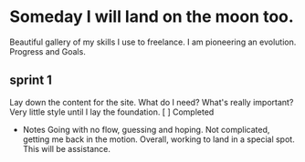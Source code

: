# Someday I will land on the moon too.

Beautiful gallery of my skills I use to freelance. I am pioneering an evolution. Progress and Goals.

## sprint 1

Lay down the content for the site. What do I need? What's really important? Very little style until I lay the foundation.
[ ] Completed

- Notes
  Going with no flow, guessing and hoping. Not complicated, getting me back in the motion. Overall, working to land in a special spot. This will be assistance.
